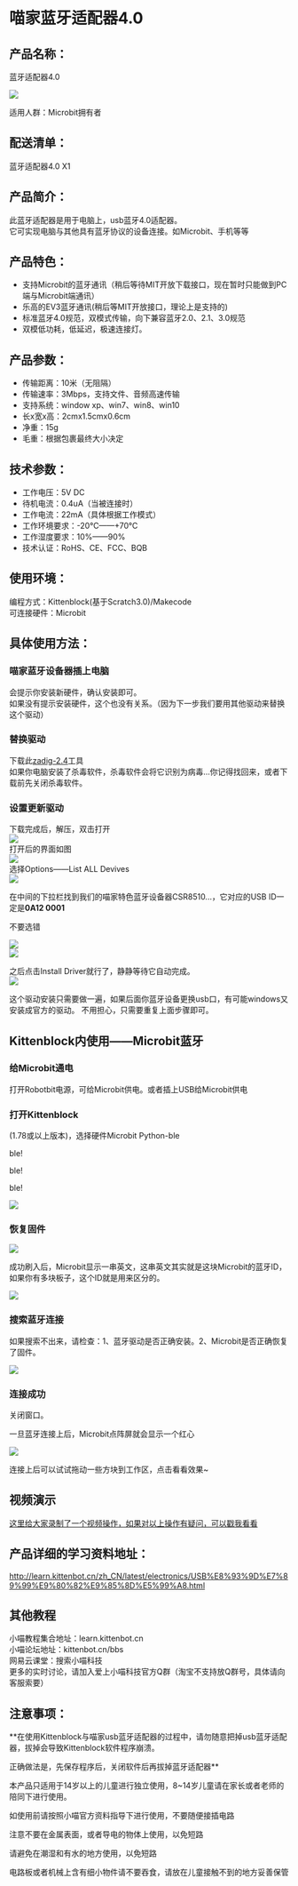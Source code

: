 # 喵家蓝牙适配器4.0   



## 产品名称：   
蓝牙适配器4.0   

![](./bledongle/b01.png)   

适用人群：Microbit拥有者   

## 配送清单：   
蓝牙适配器4.0 X1   

## 产品简介：   
此蓝牙适配器是用于电脑上，usb蓝牙4.0适配器。   
它可实现电脑与其他具有蓝牙协议的设备连接。如Microbit、手机等等

## 产品特色：   
- 支持Microbit的蓝牙通讯（稍后等待MIT开放下载接口，现在暂时只能做到PC端与Microbit端通讯）   
- 乐高的EV3蓝牙通讯(稍后等MIT开放接口，理论上是支持的)   
- 标准蓝牙4.0规范，双模式传输，向下兼容蓝牙2.0、2.1、3.0规范   
- 双模低功耗，低延迟，极速连接灯。   

## 产品参数：   
- 传输距离：10米（无阻隔）    
- 传输速率：3Mbps，支持文件、音频高速传输   
- 支持系统：window xp、win7、win8、win10   
- 长x宽x高：2cmx1.5cmx0.6cm   
- 净重：15g   
- 毛重：根据包裹最终大小决定   

## 技术参数：   
- 工作电压：5V DC   
- 待机电流：0.4uA（当被连接时）   
- 工作电流：22mA（具体根据工作模式）   
- 工作环境要求：-20°C——+70°C   
- 工作湿度要求：10%——90%   
- 技术认证：RoHS、CE、FCC、BQB   

## 使用环境：
编程方式：Kittenblock(基于Scratch3.0)/Makecode   
可连接硬件：Microbit   

## 具体使用方法：
### 喵家蓝牙设备器插上电脑
会提示你安装新硬件，确认安装即可。   
如果没有提示安装硬件，这个也没有关系。（因为下一步我们要用其他驱动来替换这个驱动）   

### 替换驱动
下载此[zadig-2.4](https://bbs.kittenbot.cn/forum.php?mod=attachment&aid=Mjg0MnwyNWU1NDU5MXwxNTU2MDc1MzQ0fDN8NTc1)工具   
如果你电脑安装了杀毒软件，杀毒软件会将它识别为病毒...你记得找回来，或者下载前先关闭杀毒软件。

### 设置更新驱动
下载完成后，解压，双击打开   
![](./bledongle/12.png)   
打开后的界面如图   
![](./bledongle/06.png)   
选择Options——List ALL Devives   
![](./bledongle/07.png)   

在中间的下拉栏找到我们的喵家特色蓝牙设备器CSR8510...，它对应的USB ID一定是**0A12 0001**   

不要选错
 
![](./bledongle/08.png)   
![](./bledongle/01.png)   

之后点击Install Driver就行了，静静等待它自动完成。   
![](./bledongle/10.png)   

这个驱动安装只需要做一遍，如果后面你蓝牙设备更换usb口，有可能windows又安装成官方的驱动。
不用担心，只需要重复上面步骤即可。   


## Kittenblock内使用——Microbit蓝牙

### 给Microbit通电

打开Robotbit电源，可给Microbit供电。或者插上USB给Microbit供电

### 打开Kittenblock

(1.78或以上版本)，选择硬件Microbit Python-ble

ble!

ble!

ble!

![](./bledongle/18.png)

### 恢复固件

![](./bledongle/19.png)

成功刷入后，Microbit显示一串英文，这串英文其实就是这块Microbit的蓝牙ID，如果你有多块板子，这个ID就是用来区分的。

![](./bledongle/15.gif)

### 搜索蓝牙连接

如果搜索不出来，请检查：1、蓝牙驱动是否正确安装。2、Microbit是否正确恢复了固件。

![](./bledongle/20.png)

### 连接成功

关闭窗口。

一旦蓝牙连接上后，Microbit点阵屏就会显示一个红心

![](./bledongle/21.png)

连接上后可以试试拖动一些方块到工作区，点击看看效果~

## 视频演示

[这里给大家录制了一个视频操作，如果对以上操作有疑问，可以戳我看看](https://www.bilibili.com/video/av46253904)


## 产品详细的学习资料地址：   
http://learn.kittenbot.cn/zh_CN/latest/electronics/USB%E8%93%9D%E7%89%99%E9%80%82%E9%85%8D%E5%99%A8.html

## 其他教程   
小喵教程集合地址：learn.kittenbot.cn   
小喵论坛地址：kittenbot.cn/bbs   
网易云课堂：搜索小喵科技   
更多的实时讨论，请加入爱上小喵科技官方Q群（淘宝不支持放Q群号，具体请向客服索要）   


## 注意事项：
**在使用Kittenblock与喵家usb蓝牙适配器的过程中，请勿随意把掉usb蓝牙适配器，拔掉会导致Kittenblock软件程序崩溃。   

正确做法是，先保存程序后，关闭软件后再拔掉蓝牙适配器**

本产品只适用于14岁以上的儿童进行独立使用，8~14岁儿童请在家长或者老师的陪同下进行使用。   

如使用前请按照小喵官方资料指导下进行使用，不要随便接插电路   

注意不要在金属表面，或者导电的物体上使用，以免短路   

请避免在潮湿和有水的地方使用，以免短路   

电路板或者机械上含有细小物件请不要吞食，请放在儿童接触不到的地方妥善保管   

